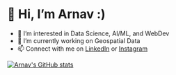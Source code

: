 # 👋 Hi, I’m Arnav :)
- 👀 I’m interested in Data Science, AI/ML, and WebDev
- 🌱 I’m currently working on Geospatial Data
- 📫 Connect with me on <a href="https://www.linkedin.com/in/arnav-varshney/">LinkedIn</a> or <a href="https://www.instagram.com/arnav.varshneyy/">Instagram</a>

[![Arnav's GitHub stats](https://github-readme-stats-three-bay.vercel.app/api?username=arnavvarshney&theme=transparent&hide_rank=true&hide=contribs,stars&show_icons=true)](https://github-readme-stats-three-bay.vercel.app/api?username=arnavvarshney&theme=transparent&hide_rank=true&hide=contribs,stars&show_icons=true)

<!---
ArnavVarshney/ArnavVarshney is a ✨ special ✨ repository because its `README.md` (this file) appears on your GitHub profile.
You can click the Preview link to take a look at your changes.
--->
